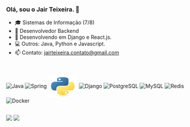 ### Olá, sou o Jair Teixeira. 👋

- 🎓 Sistemas de Informação (7/8)
- 🔭 Desenvolvedor Backend
- 🌱 Desenvolvendo em Django e React.js.
- 💻 Outros: Java, Python e Javascript.
- 📫 Contato: jairteixeira.contato@gmail.com

##

<div style="display: inline_block"><br>
  <img align="center" alt="Java" height="60" width="80" src="https://cdn.jsdelivr.net/gh/devicons/devicon/icons/java/java-original.svg">
  <img align="center" alt="Spring" height="60" width="80" src="https://cdn.jsdelivr.net/gh/devicons/devicon/icons/spring/spring-original.svg">
  <img align="center" alt="Python" height="60" width="80" src="https://raw.githubusercontent.com/devicons/devicon/master/icons/python/python-original.svg">
  <img align="center" alt="Django" height="60" width="80" src="https://cdn.jsdelivr.net/gh/devicons/devicon/icons/django/django-plain.svg">
  <img align="center" alt="PostgreSQL" height="60" width="80" src="https://cdn.jsdelivr.net/gh/devicons/devicon/icons/postgresql/postgresql-original.svg">  
  <img align="center" alt="MySQL" height="60" width="80" src="https://cdn.jsdelivr.net/gh/devicons/devicon/icons/mysql/mysql-original.svg">
  <img align="center" alt="Redis" height="60" width="80" src="https://cdn.jsdelivr.net/gh/devicons/devicon/icons/redis/redis-original.svg">
  <img align="center" alt="Docker" height="60" width="80" src="https://cdn.jsdelivr.net/gh/devicons/devicon/icons/docker/docker-original.svg">
</div> 

##
<!--
<div align="center">
  <a href="https://github.com/JairTex">
  <img height="180em" src="https://github-readme-stats.vercel.app/api?username=JairTex&&show_icons=true&include_all_commits=true&count_private=true&theme=algolia"/>
  <img height="180em" src="https://github-readme-stats.vercel.app/api/top-langs/?username=JairTex&layout=compact&langs_count=7&theme=algolia"/>
</div>
-->
##
  
<div>
  <a href="https://www.linkedin.com/in/jair-teixeira-99286318a/" target="_blank"><img src="https://img.shields.io/badge/-LinkedIn-%230077B5?style=for-the-badge&logo=linkedin&logoColor=white" target="_blank"></a> 
  <a href = "mailto:jairteixeira.contato@gmail.com"><img src="https://img.shields.io/badge/Gmail-D14836?style=for-the-badge&logo=gmail&logoColor=white" target="_blank"></a>
</div>